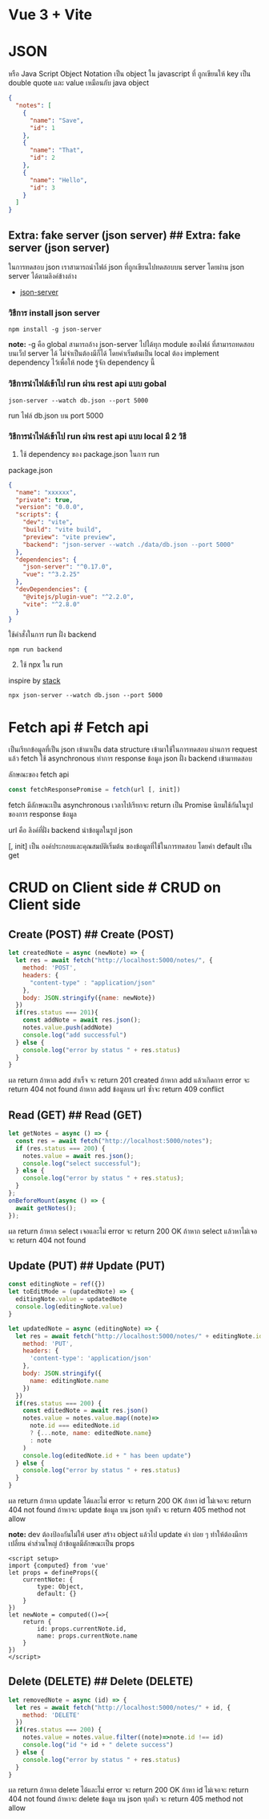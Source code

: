 # Vue 3 + Vite


# JSON
หรือ Java Script Object Notation เป็น object ใน javascript ที่ ถูกเขียนให้ key เป็น double quote และ value เหมือนกับ java object


```json
{
  "notes": [
    {
      "name": "Save",
      "id": 1
    },
    {
      "name": "That",
      "id": 2
    },
    {
      "name": "Hello",
      "id": 3
    }
  ]
}
```


## Extra: fake server (json server)	## Extra: fake server (json server)


ในการทดสอบ json เราสามารถนำไฟล์ json ที่ถูกเขียนไปทดสอบบน server โดยผ่าน json server ได้ตามลิงค์ข้างล่าง

- [json-server](https://github.com/typicode/json-server)

### วิธีการ install json server

```
npm install -g json-server
```

**note:** -g คือ global สามารถอ้าง json-server ไปได้ทุก module ของไฟล์ ที่สามารถทดสอบบนเว็ป server ได้ ไม่จำเป็นต้องมีก็ได้ โดยค่าเริ่มต้นเป็น local ต้อง implement dependency ไว้เพื่อให้ node รู้จัก dependency นี้

### วิธีการนำไฟล์เข้าไป run ผ่าน rest api แบบ gobal

```
json-server --watch db.json --port 5000
```
run ไฟล์ db.json บน port 5000

### วิธีการนำไฟล์เข้าไป run ผ่าน rest api แบบ local มี 2 วิธี

1. ใช้ dependency ของ package.json ในการ run

package.json
```json
{
  "name": "xxxxxx",
  "private": true,
  "version": "0.0.0",
  "scripts": {
    "dev": "vite",
    "build": "vite build",
    "preview": "vite preview",
    "backend": "json-server --watch ./data/db.json --port 5000"
  },
  "dependencies": {
    "json-server": "^0.17.0",
    "vue": "^3.2.25"
  },
  "devDependencies": {
    "@vitejs/plugin-vue": "^2.2.0",
    "vite": "^2.8.0"
  }
}
```

ใช้คำสั่งในการ run ฝั่ง backend
```
npm run backend
```

2. ใช้ npx ใน run

inspire by [stack](https://stackoverflow.com/questions/55547572/json-server-is-not-recognized-as-an-internal-or-external-command)

```
npx json-server --watch db.json --port 5000
```


# Fetch api	# Fetch api
เป็นเรียกข้อมูลที่เป็น json เข้ามาเป็น data structure เข้ามาใช้ในการทดสอบ ผ่านการ request แล้ว fetch ใช้ asynchronous ทำการ response ข้อมูล json ฝั่ง backend เข้ามาทดสอบ

ลักษณะของ fetch api
```js
const fetchResponsePromise = fetch(url [, init])
```

fetch มีลักษณะเป็น asynchronous เวลาไปเรียกจะ return เป็น Promise นิยมใช้กันในรูปของการ response ข้อมูล 


url คือ ลิงค์ที่ฝั่ง backend นำข้อมูลในรูป json

[, init] เป็น องค์ประกอบและคุณสมบัติเริ่มต้น ของข้อมูลที่ใช้ในการทดสอบ โดยค่า default เป็น get


# CRUD on Client side	# CRUD on Client side


## Create (POST)	## Create (POST)
```js
let createdNote = async (newNote) => {
  let res = await fetch("http://localhost:5000/notes/", {
    method: 'POST',
    headers: {
      "content-type" : "application/json"
    },
    body: JSON.stringify({name: newNote})
  })
  if(res.status === 201){
    const addNote = await res.json();
    notes.value.push(addNote)
    console.log("add successful")
  } else {
    console.log("error by status " + res.status)
  }
}
```



ผล return ถ้าหาก add สำเร็จ จะ return 201 created ถ้าหาก add แล้วเกิดการ error จะ return 404 not found ถ้าหาก add ข้อมูลบน url ซ้ำจะ return 409 conflict
## Read (GET)	## Read (GET)
```js
let getNotes = async () => {
  const res = await fetch("http://localhost:5000/notes");
  if (res.status === 200) {
    notes.value = await res.json();
    console.log("select successful");
  } else {
    console.log("error by status " + res.status);
  }
};
onBeforeMount(async () => {
  await getNotes();
});
```


ผล return ถ้าหาก select เจอและไม่ error จะ return 200 OK ถ้าหาก select แล้วหาไม่เจอจะ return 404 not found


## Update (PUT)	## Update (PUT)
```js
const editingNote = ref({})
let toEditMode = (updatedNote) => {
  editingNote.value = updatedNote
  console.log(editingNote.value)
}

let updatedNote = async (editingNote) => {
  let res = await fetch("http://localhost:5000/notes/" + editingNote.id ,{
    method: 'PUT',
    headers: {
      'content-type': 'application/json'
    },
    body: JSON.stringify({
      name: editingNote.name
    })
  })
  if(res.status === 200) {
    const editedNote = await res.json()
    notes.value = notes.value.map((note)=>
      note.id === editedNote.id
      ? {...note, name: editedNote.name}
      : note
    )
    console.log(editedNote.id + " has been update")
  } else {
    console.log("error by status " + res.status)
  }
}
```

ผล return ถ้าหาก update ได้และไม่ error จะ return 200 OK ถ้าหา id ไม่เจอจะ
return 404 not found ถ้าหาจะ update ข้อมูล บน json ทุกตัว จะ return 405 method not allow

**note:** dev ต้องป้องกันไม่ให้ user สร้าง object แล้วไป update ค่า บ่อย ๆ ทำให้ต้องมีการเปลี่ยน ค่าส่วนใหญ่ ถ้าข้อมูลมีลักษณะเป็น props

```vue
<script setup>
import {computed} from 'vue'
let props = defineProps({
    currentNote: {
        type: Object,
        default: {}
    }
})
let newNote = computed(()=>{
    return {
        id: props.currentNote.id,
        name: props.currentNote.name
    }
})
</script>
```


## Delete (DELETE)	## Delete (DELETE)
```js
let removedNote = async (id) => {
  let res = await fetch("http://localhost:5000/notes/" + id, {
    method: 'DELETE'
  })
  if(res.status === 200) {
    notes.value = notes.value.filter((note)=>note.id !== id)
    console.log("id "+ id + " delete success")
  } else {
    console.log("error by status " + res.status)
  }
}
```


ผล return ถ้าหาก delete ได้และไม่ error จะ return 200 OK ถ้าหา id ไม่เจอจะ
return 404 not found ถ้าหาจะ delete ข้อมูล บน json ทุกตัว จะ return 405 method not allow
